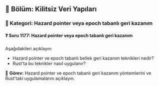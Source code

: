 ## 📘 Bölüm: Kilitsiz Veri Yapıları
### 🔹 Kategori: Hazard pointer veya epoch tabanlı geri kazanım
#### ❓ Soru 1177: Hazard pointer veya epoch tabanlı geri kazanım

Aşağıdakileri açıklayın:

- Hazard pointer ve epoch tabanlı bellek geri kazanım teknikleri nedir?
- Rust'ta bu teknikler nasıl uygulanır?

🔧 **Görev:** Hazard pointer ve epoch tabanlı geri kazanım yöntemlerini ve Rust'taki uygulamalarını açıklayın.
